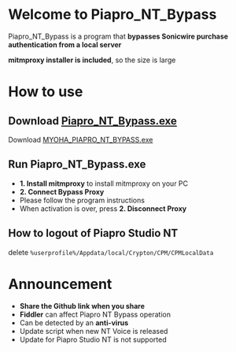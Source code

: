 # Welcome to Piapro_NT_Bypass
Piapro_NT_Bypass is a program that **bypasses Sonicwire purchase authentication from a local server**

**mitmproxy installer is included**, so the size is large

# How to use


## Download [Piapro_NT_Bypass.exe](https://github.com/MYOHA/Piapro_NT_Bypass/releases/download/Release2/MYOHA_PIAPRO_NT_BYPASS_2.exe)

Download [MYOHA_PIAPRO_NT_BYPASS.exe](https://github.com/MYOHA/Piapro_NT_Bypass/releases/download/Release2/MYOHA_PIAPRO_NT_BYPASS_2.exe)

## Run Piapro_NT_Bypass.exe

- **1. Install mitmproxy** to install mitmproxy on your PC
- **2. Connect Bypass Proxy**
- Please follow the program instructions
- When activation is over, press **2. Disconnect Proxy**

## How to logout of Piapro Studio NT
delete `%userprofile%/Appdata/local/Crypton/CPM/CPMLocalData`

# Announcement
- **Share the Github link when you share**
- **Fiddler** can affect Piapro NT Bypass operation
- Can be detected by an **anti-virus**
- Update script when new NT Voice is released
- Update for Piapro Studio NT is not supported



